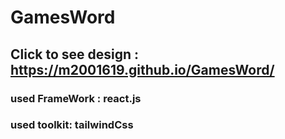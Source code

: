 # GamesWord
## Click to see design : https://m2001619.github.io/GamesWord/

### used FrameWork : react.js
### used toolkit: tailwindCss
